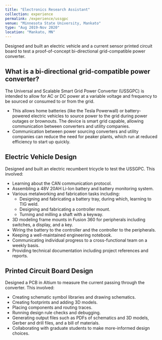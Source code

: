 ```yaml
---
title: "Electronics Research Assistant"
collection: experience
permalink: /experience/ussgpc
venue: "Minnesota State University, Mankato"
type: "Aug 2019-Nov 2020"
location: "Mankato, MN"
---
```


Designed and built an electric vehicle and a current sensor printed circuit board to test a proof-of-concept bi-directional grid-compatible power converter.

What is a bi-directional grid-compatible power converter?
------
The Universal and Scalable Smart Grid Power Converter (USSGPC) is intended to allow for AC or DC power at a variable voltage and frequency to be sourced or consumed to or from the grid.
* This allows home batteries (like the Tesla Powerwall) or battery-powered electric vehicles to source power to the grid during power outages or brownouts.
The device is smart grid capable, allowing communication between converters and utility companies.
* Communication between power sourcing converters and utility companies can reduce the need for peaker plants, which run at reduced efficiency to start up quickly.

Electric Vehicle Design
------
Designed and built an electric recumbent tricycle to test the USSGPC. This involved:
* Learning about the CAN communication protocol.
* Assembling a 48V 20AH Li-Ion battery and battery monitoring system.
* Various metalworking and fabrication tasks including:
  * Designing and fabricating a battery tray, during which, learning to TIG weld.
  * Designing and fabricating a controller mount.
  * Turning and milling a shaft with a keyway.
* 3D modeling frame mounts in Fusion 360 for peripherals including switches, a display, and a key.
* Wiring the battery to the controller and the controller to the peripherals.
* Keeping a well-maintained engineering notebook.
* Communicating individual progress to a cross-functional team on a weekly basis.
* Providing technical documentation including project references and reports.

Printed Circuit Board Design
------
Designed a PCB in Altium to measure the current passing through the converter. This involved:
* Creating schematic symbol libraries and drawing schematics.
* Creating footprints and adding 3D models.
* Placing components and routing traces.
* Running design rule checks and debugging.
* Generating output files such as PDFs of schematics and 3D models, Gerber and drill files, and a bill of materials.
* Collaborating with graduate students to make more-informed design choices.
